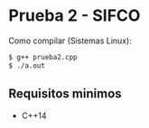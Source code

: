 # Prueba 2 - SIFCO

Como compilar (Sistemas Linux):
```bash
$ g++ prueba2.cpp
$ ./a.out
```


## Requisitos minimos 
- C++14
